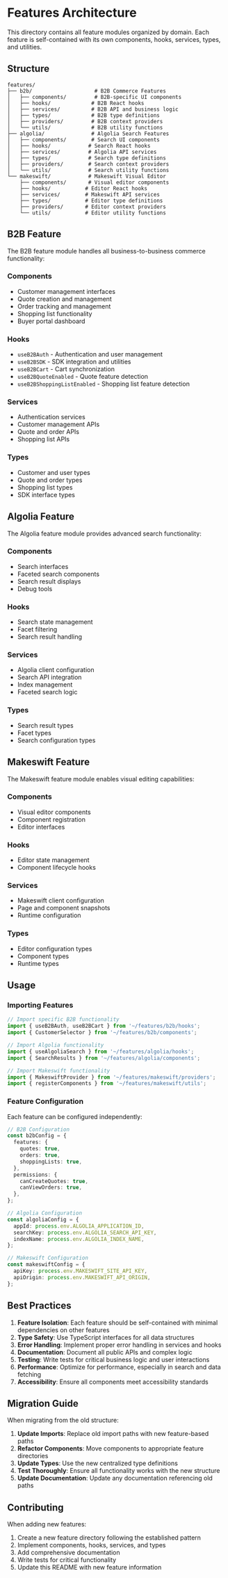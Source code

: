 # Features Architecture

This directory contains all feature modules organized by domain. Each feature is self-contained with its own components, hooks, services, types, and utilities.

## Structure

```
features/
├── b2b/                    # B2B Commerce Features
│   ├── components/         # B2B-specific UI components
│   ├── hooks/             # B2B React hooks
│   ├── services/          # B2B API and business logic
│   ├── types/             # B2B type definitions
│   ├── providers/         # B2B context providers
│   └── utils/             # B2B utility functions
├── algolia/               # Algolia Search Features
│   ├── components/        # Search UI components
│   ├── hooks/            # Search React hooks
│   ├── services/         # Algolia API services
│   ├── types/            # Search type definitions
│   ├── providers/        # Search context providers
│   └── utils/            # Search utility functions
└── makeswift/            # Makeswift Visual Editor
    ├── components/       # Visual editor components
    ├── hooks/           # Editor React hooks
    ├── services/        # Makeswift API services
    ├── types/           # Editor type definitions
    ├── providers/       # Editor context providers
    └── utils/           # Editor utility functions
```

## B2B Feature

The B2B feature module handles all business-to-business commerce functionality:

### Components
- Customer management interfaces
- Quote creation and management
- Order tracking and management
- Shopping list functionality
- Buyer portal dashboard

### Hooks
- `useB2BAuth` - Authentication and user management
- `useB2BSDK` - SDK integration and utilities
- `useB2BCart` - Cart synchronization
- `useB2BQuoteEnabled` - Quote feature detection
- `useB2BShoppingListEnabled` - Shopping list feature detection

### Services
- Authentication services
- Customer management APIs
- Quote and order APIs
- Shopping list APIs

### Types
- Customer and user types
- Quote and order types
- Shopping list types
- SDK interface types

## Algolia Feature

The Algolia feature module provides advanced search functionality:

### Components
- Search interfaces
- Faceted search components
- Search result displays
- Debug tools

### Hooks
- Search state management
- Facet filtering
- Search result handling

### Services
- Algolia client configuration
- Search API integration
- Index management
- Faceted search logic

### Types
- Search result types
- Facet types
- Search configuration types

## Makeswift Feature

The Makeswift feature module enables visual editing capabilities:

### Components
- Visual editor components
- Component registration
- Editor interfaces

### Hooks
- Editor state management
- Component lifecycle hooks

### Services
- Makeswift client configuration
- Page and component snapshots
- Runtime configuration

### Types
- Editor configuration types
- Component types
- Runtime types

## Usage

### Importing Features

```typescript
// Import specific B2B functionality
import { useB2BAuth, useB2BCart } from '~/features/b2b/hooks';
import { CustomerSelector } from '~/features/b2b/components';

// Import Algolia functionality
import { useAlgoliaSearch } from '~/features/algolia/hooks';
import { SearchResults } from '~/features/algolia/components';

// Import Makeswift functionality
import { MakeswiftProvider } from '~/features/makeswift/providers';
import { registerComponents } from '~/features/makeswift/utils';
```

### Feature Configuration

Each feature can be configured independently:

```typescript
// B2B Configuration
const b2bConfig = {
  features: {
    quotes: true,
    orders: true,
    shoppingLists: true,
  },
  permissions: {
    canCreateQuotes: true,
    canViewOrders: true,
  },
};

// Algolia Configuration
const algoliaConfig = {
  appId: process.env.ALGOLIA_APPLICATION_ID,
  searchKey: process.env.ALGOLIA_SEARCH_API_KEY,
  indexName: process.env.ALGOLIA_INDEX_NAME,
};

// Makeswift Configuration
const makeswiftConfig = {
  apiKey: process.env.MAKESWIFT_SITE_API_KEY,
  apiOrigin: process.env.MAKESWIFT_API_ORIGIN,
};
```

## Best Practices

1. **Feature Isolation**: Each feature should be self-contained with minimal dependencies on other features
2. **Type Safety**: Use TypeScript interfaces for all data structures
3. **Error Handling**: Implement proper error handling in services and hooks
4. **Documentation**: Document all public APIs and complex logic
5. **Testing**: Write tests for critical business logic and user interactions
6. **Performance**: Optimize for performance, especially in search and data fetching
7. **Accessibility**: Ensure all components meet accessibility standards

## Migration Guide

When migrating from the old structure:

1. **Update Imports**: Replace old import paths with new feature-based paths
2. **Refactor Components**: Move components to appropriate feature directories
3. **Update Types**: Use the new centralized type definitions
4. **Test Thoroughly**: Ensure all functionality works with the new structure
5. **Update Documentation**: Update any documentation referencing old paths

## Contributing

When adding new features:

1. Create a new feature directory following the established pattern
2. Implement components, hooks, services, and types
3. Add comprehensive documentation
4. Write tests for critical functionality
5. Update this README with new feature information 